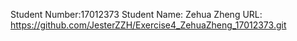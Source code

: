 Student Number:17012373
Student Name: Zehua Zheng
URL: https://github.com/JesterZZH/Exercise4_ZehuaZheng_17012373.git